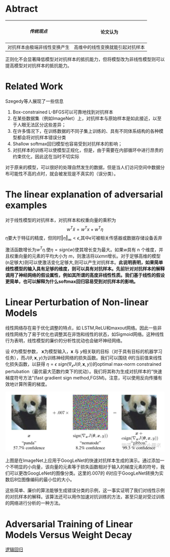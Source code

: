 # Abtract
| <h5>传统观点 | 论文认为|
|----|---|
|对抗样本由极端非线性变换产生|高维中的线性变换就能引起对抗样本|
正则化不会显著降低模型对对抗样本的抵抗能力，但将模型改为非线性模型则可以提高模型对对抗样本的抵抗能力。
# Related Work
Szegedy等人展现了一些信息
<ol>
<li> Box-constrained L-BFGS可以可靠地找到对抗样本</li>
<li> 在某些数据集（例如ImageNet）上，对抗样本与原始样本是如此接近，以至于人眼无法区分这些差异；</li>
<li> 在许多情况下，在训练数据的不同子集上训练的、具有不同体系结构的各种模型都会将对抗样本错误分类</li>
<li> Shallow softmax回归模型也容易受到对抗样本的影响；</li>
<li> 对抗样本的训练可以使模型正规化，但是，由于需要在内部循环中进行昂贵的约束优化，因此这在当时不切实际</li>
</ol>

对于原来的模型，可以很好的处理自然发生的数据，但是当人们访问空间中数据分布可能性不高的点时，就会被发现是不真实的（误分类）。
# The linear explanation of adversarial examples
对于线性模型的对抗样本，对抗样本和权重向量的乘积为
$$
    w^T \tilde{x}=w^T x+w^T \eta
$$
$\eta$要大于特征的精度，但同时$\Vert \eta\Vert_{\infty}<\epsilon$,其中$\epsilon$可被相关传感器或数据存储设备丢弃

激活函数增长为$w^T\eta$.使$\eta=sign(w)$使其增长变为最大。如果$w$具有 n 个维度，并且权重向量的元素的平均大小为 $m$，则激活将以$\epsilon m n$增长。对于足够高维的模型(n足够大)则可以使激活变化足够大,则可以产生对抗样本。<B>此说明表明，如果简单线性模型的输入具有足够的维度，则可以具有对抗样本。先前针对对抗样本的解释调用了神经网络的假设属性，例如其所谓的高度非线性性质。我们基于线性的假设更简单，也可以解释为什么softmax回归容易受到对抗样本的影响。</B>
# Linear Perturbation of Non-linear Models
线性网络存在易于优化调整的特点，如 LSTM,ReLU和maxout网络。因此一些非线性网络为了易于优化也调整其在非饱和线性的状态，如Sigmoid网络。这种线性行为表明，线性模型的廉价的分析性扰动也会破坏神经网络。


设 $\theta$为模型参数， $\mathbf{x}$为模型输入，$\mathbf{x}$ 与 $y$相关联的目标（对于具有目标的机器学习任务），而$J(\theta,\mathbf{x},y)$为训练神经网络的损失函数。我们可以围绕 $\theta$的当前值来线性化损失函数，以获得 $\eta=\epsilon \ sign(\nabla_x J(\theta,\mathbf{x},y))$的optimal max-norm constrained pertubation（最优最大范数约束下的扰动）。我们将其称为生成对抗样本的“快速梯度符号方法”(fast gradient sign method,FGSM)。注意，可以使用反向传播有效地计算所需的梯度。

![熊猫上加扰动](../picture/2111_09961/V1.jpg)

上图是在ImageNet上应用于GoogLeNet的快速对抗样本生成的演示。通过添加一个不明显的小向量，该向量的元素等于损失函数相对于输入的梯度元素的符号，我们可以更改GoogLeNet的图像分类。这里的.007的 $\theta$对应于GoogLeNet转换为实数后8位图像编码的最小位的大小。

这些简单、廉价的算法能够生成错误分类的示例，这一事实证明了我们对线性示例的对抗样本的解释。该算法还可以用作加速对抗训练的方法，甚至只是对受过训练的网络进行分析的一种方法。

# Adversarial Training of Linear Models Versus Weight Decay
[逻辑回归](./basic/Logistic_Regression/.md)

        